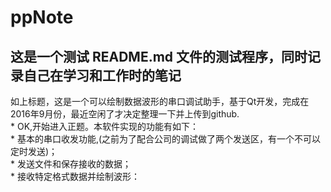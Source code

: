 # ppNote
## 这是一个测试 README.md 文件的测试程序，同时记录自己在学习和工作时的笔记 <br>

如上标题，这是一个可以绘制数据波形的串口调试助手，基于Qt开发，完成在2016年9月份，最近空闲了才决定整理一下并上传到github.
</br>* OK,开始进入正题。本软件实现的功能有如下：
</br>* 基本的串口收发功能,(之前为了配合公司的调试做了两个发送区，有一个不可以定时发送)；
</br>* 发送文件和保存接收的数据；
</br>* 接收特定格式数据并绘制波形：


